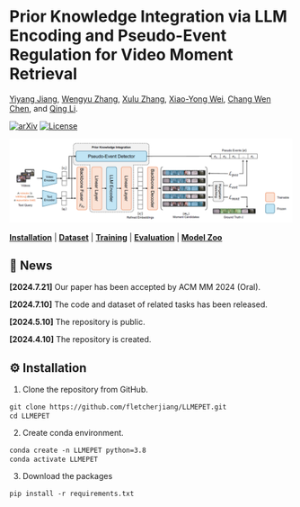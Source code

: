 # Prior Knowledge Integration via LLM Encoding and Pseudo-Event Regulation for Video Moment Retrieval

[Yiyang Jiang](https://yyjiang.com/), [Wengyu Zhang](https://wengyuzhang.com), [Xulu Zhang](), [Xiao-Yong Wei](), [Chang Wen Chen](https://web.comp.polyu.edu.hk/chencw/), and [Qing Li]().
</div>

[![arXiv](https://badgen.net/badge/arXiv/2404.00801/red?cache=300)](https://arxiv.org/abs/2404.00801)
[![License](https://badgen.net/badge/License/BSD%203-Clause%20License?color=blue&cache=300)](https://github.com/yeliudev/R2-Tuning/blob/main/LICENSE)



<p align="center"><img width="850" src="images/model.png"></p>


[**Installation**](#-installation) | [**Dataset**](#-dataset) | [**Training**](#-training) | [**Evaluation**](#-evaluation) | [**Model Zoo**](#-model-zoo)

## 📢 News
**[2024.7.21]** Our paper has been accepted by ACM MM 2024 (Oral).

**[2024.7.10]** The code and dataset of related tasks has been released.

**[2024.5.10]** The repository is public.

**[2024.4.10]** The repository is created.



## ⚙️ Installation
1. Clone the repository from GitHub.

```shell
git clone https://github.com/fletcherjiang/LLMEPET.git
cd LLMEPET
```

2. Create conda environment.

```shell
conda create -n LLMEPET python=3.8
conda activate LLMEPET
```

3. Download the packages
```shell
pip install -r requirements.txt
```
